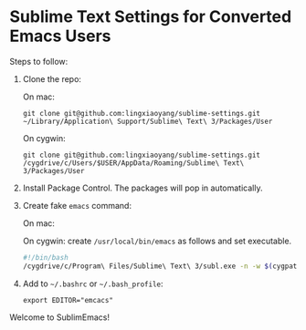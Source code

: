 # Sublime Text Settings for Converted Emacs Users

Steps to follow:

1. Clone the repo:

   On mac:
   
   `git clone git@github.com:lingxiaoyang/sublime-settings.git ~/Library/Application\ Support/Sublime\ Text\ 3/Packages/User`

   On cygwin: 
   
   `git clone git@github.com:lingxiaoyang/sublime-settings.git /cygdrive/c/Users/$USER/AppData/Roaming/Sublime\ Text\ 3/Packages/User`

2. Install Package Control. The packages will pop in automatically.

3. Create fake `emacs` command:

   On mac:
   
   On cygwin: create `/usr/local/bin/emacs` as follows and set executable.
   
   ```bash
   #!/bin/bash
   /cygdrive/c/Program\ Files/Sublime\ Text\ 3/subl.exe -n -w $(cygpath --windows $1)
   ```
   
4. Add to `~/.bashrc` or `~/.bash_profile`:

   ```
   export EDITOR="emcacs"
   ```
   
Welcome to SublimEmacs!
